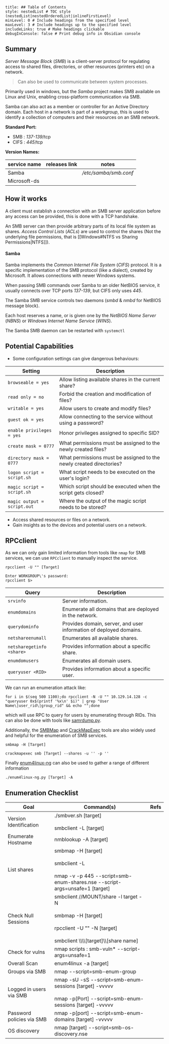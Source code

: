 ```table-of-contents
title: ## Table of Contents
style: nestedList # TOC style (nestedList|nestedOrderedList|inlineFirstLevel)
minLevel: 0 # Include headings from the specified level
maxLevel: 3 # Include headings up to the specified level
includeLinks: true # Make headings clickable
debugInConsole: false # Print debug info in Obsidian console
```

## Summary
*Server Message Block* (*SMB*) is a client-server protocol for regulating access to shared files, directories, or other resources (printers etc) on a network. 
> Can also be used to communicate between system processes.

Primarily used in windows, but the *Samba* project makes SMB available on Linux and Unix, enabling cross-platform communication via SMB.

Samba can also act as a member or controller for an Active Directory domain.
Each host in a network is part of a *workgroup*, this is used to identify a collection of computers and their resources on an SMB network.

**Standard Port:** 
- SMB : *137-139*/tcp
- CIFS : *445*/tcp

**Version Names:** 

| service name | releases link | notes                 |
| ------------ | ------------- | --------------------- |
| Samba        |               | */etc/samba/smb.conf* |
| Microsoft-ds |               |                       |
## How it works
A client must establish a connection with an SMB server application before any access can be provided, this is done with a TCP handshake.

An SMB server can then provide arbitrary parts of its local file system as shares. *Access Control Lists* (*ACLs*) are used to control the shares (Not the underlying file permissions, that is [[Windows#NTFS vs Sharing Permissions|NTFS]]).
#### Samba
Samba implements the *Common Internet File System* (*CIFS*) protocol. It is a specific implementation of the SMB protocol (like a dialect), created by Microsoft. It allows connections with newer Windows systems.

When passing SMB commands over Samba to an older NetBIOS service, it usually connects over TCP ports *137-139*, but CIFS only uses *445*.

The Samba SMB service controls two daemons (*smbd* & *nmbd* for NetBIOS message block).

Each host reserves a name, or is given one by the *NetBIOS Name Server* (*NBNS*) or *Windows Internet Name Service* (*WINS*).

The Samba SMB daemon can be restarted with `systemctl`
## Potential Capabilities
- Some configuration settings can give dangerous behaviours:

| **Setting**                 | **Description**                                                     |
| --------------------------- | ------------------------------------------------------------------- |
| `browseable = yes`          | Allow listing available shares in the current share?                |
| `read only = no`            | Forbid the creation and modification of files?                      |
| `writable = yes`            | Allow users to create and modify files?                             |
| `guest ok = yes`            | Allow connecting to the service without using a password?           |
| `enable privileges = yes`   | Honor privileges assigned to specific SID?                          |
| `create mask = 0777`        | What permissions must be assigned to the newly created files?       |
| `directory mask = 0777`     | What permissions must be assigned to the newly created directories? |
| `logon script = script.sh`  | What script needs to be executed on the user's login?               |
| `magic script = script.sh`  | Which script should be executed when the script gets closed?        |
| `magic output = script.out` | Where the output of the magic script needs to be stored?            |
- Access shared resources or files on a network.
- Gain insights as to the devices and potential users on a network.

## RPCclient
As we can only gain limited information from tools like `nmap` for SMB services, we can use `RPCclient` to manually inspect the service.

```shell
rpcclient -U "" [Target]

Enter WORKGROUP\'s password:
rpcclient $> 
```

| **Query**                 | **Description**                                                    |
| ------------------------- | ------------------------------------------------------------------ |
| `srvinfo`                 | Server information.                                                |
| `enumdomains`             | Enumerate all domains that are deployed in the network.            |
| `querydominfo`            | Provides domain, server, and user information of deployed domains. |
| `netshareenumall`         | Enumerates all available shares.                                   |
| `netsharegetinfo <share>` | Provides information about a specific share.                       |
| `enumdomusers`            | Enumerates all domain users.                                       |
| `queryuser <RID>`         | Provides information about a specific user.                        |
We can run an enumeration attack like:
```shell
for i in $(seq 500 1100);do rpcclient -N -U "" 10.129.14.128 -c "queryuser 0x$(printf '%x\n' $i)" | grep "User Name\|user_rid\|group_rid" && echo "";done
```
which will use RPC to query for users by enumerating through RIDs. This can also be done with tools like [samrdump.py](https://github.com/SecureAuthCorp/impacket/blob/master/examples/samrdump.py).

Additionally, the [SMBMap](https://github.com/ShawnDEvans/smbmap) and [CrackMapExec](https://github.com/byt3bl33d3r/CrackMapExec) tools are also widely used and helpful for the enumeration of SMB services.
```shell
smbmap -H [Target]

crackmapexec smb [Target] --shares -u '' -p ''
```

Finally [enum4linux-ng](https://github.com/cddmp/enum4linux-ng) can also be used to gather a range of different information
```shell
./enum4linux-ng.py [Target] -A
```
## Enumeration Checklist

| Goal                      | Command(s)                                                                                                                                          | Refs |
| ------------------------- | --------------------------------------------------------------------------------------------------------------------------------------------------- | ---- |
| Version Identification    | ./smbver.sh [target]<br><br>smbclient -L [target]                                                                                                   |      |
| Enumerate Hostname        | nmblookup -A [target]                                                                                                                               |      |
| List shares               | smbmap -H [target]<br><br>smbclient -L<br><br>nmap -v -p 445 --script=smb-enum-shares.nse --script-args=unsafe=1 [target]                           |      |
| Check Null Sessions       | smbclient //MOUNT/share -l target -N<br><br>smbmap -H [target]<br><br>rpcclient -U "" -N [target]<br><br>smbclient \\\\\\\\[target]\\\\[share name] |      |
| Check for vulns           | nmap scripts : smb-vuln* --script-args=unsafe=1                                                                                                     |      |
| Overall Scan              | enum4linux -a [target]                                                                                                                              |      |
| Groups via SMB            | nmap --script=smb-enum-group                                                                                                                        |      |
| Logged in users via SMB   | nmap -sU -sS --script=smb-enum-sessions [target] -vvvvv<br><br>nmap -p[Port] --script=smb-enum-sessions [target] -vvvvv                             |      |
| Password policies via SMB | nmap -p[port] --script=smb-enum-domains [target] -vvvvv                                                                                             |      |
| OS discovery              | nmap [target] --script=smb-os-discovery.nse                                                                                                         |      |
